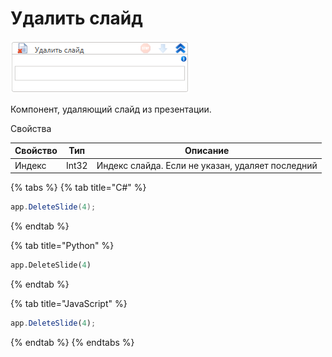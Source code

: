 # Удалить слайд

![](<../../../.gitbook/assets/image (931).png>)



Компонент, удаляющий слайд из презентации.

Свойства

| Свойство | Тип   | Описание                                         |
| -------- | ----- | ------------------------------------------------ |
| Индекс   | Int32 | Индекс слайда. Если не указан, удаляет последний |

{% tabs %}
{% tab title="C#" %}
```csharp
app.DeleteSlide(4);
```
{% endtab %}

{% tab title="Python" %}
```python
app.DeleteSlide(4)
```
{% endtab %}

{% tab title="JavaScript" %}
```javascript
app.DeleteSlide(4);
```
{% endtab %}
{% endtabs %}
